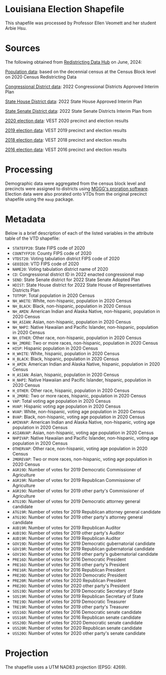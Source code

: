 # Louisiana Election Shapefile

This shapefile was processed by Professor Ellen Veomett and her student Arbie Hsu.

# **Sources**

The following obtained from [Redistricting Data Hub](https://redistrictingdatahub.org/) on June, 2024:

[Population data](https://redistrictingdatahub.org/dataset/kentucky-block-pl-94171-2020-by-table/): based on the decennial census at the Census Block level on 2020 Census Redistricting Data

[Congressional District data](https://redistrictingdatahub.org/dataset/2022-louisiana-congressional-districts-approved-plan/): 2022 Congressional Districts Approved Interim Plan

[State House District data](https://redistrictingdatahub.org/dataset/2022-louisiana-state-house-of-representatives-approved-plan/): 2022 State House Approved Interim Plan

[State Senate District data](https://redistrictingdatahub.org/dataset/2022-louisiana-state-senate-approved-plan/): 2022 State Senate Districts Interim Plan from

[2020 election data](https://redistrictingdatahub.org/dataset/vest-2020-louisiana-precinct-and-election-results/): VEST 2020 precinct and election results

[2019 election data](https://redistrictingdatahub.org/dataset/vest-2019-louisiana-precinct-boundaries-and-election-results-shapefile/): VEST 2019 precinct and election results

[2018 election data](https://redistrictingdatahub.org/dataset/vest-2016-georgia-precinct-and-election-results/): VEST 2018 precinct and election results

[2016 election data](https://redistrictingdatahub.org/dataset/vest-2016-louisiana-precinct-and-election-results/): VEST 2016 precinct and election results

# **Processing**

Demographic data were aggregated from the census block level and precincts were assigned to districts using [MGGG's proration software](https://github.com/mggg/maup). Election data were also prorated onto VTDs from the original precinct shapefile using the `maup` package.

# **Metadata**

Below is a brief description of each of the listed variables in the attribute table of the VTD shapefile:

- `STATEFP20`: State FIPS code of 2020
- `COUNTYFP20`: County FIPS code of 2020
- `VTDST20`: Voting tabulation district FIPS code of 2020
- `GEOID20`: VTD FIPS code of 2020
- `NAME20`: Voting tabulation district name of 2020
- `CD`: Congressional district ID in 2022 enacted congressional map
- `SEND`: State Senate district for 2022 State Senate Adopted Plan
- `HDIST`: State House district for 2022 State House of Representatives Districts Plan
- `TOTPOP`: Total population in 2020 Census
- `NH_WHITE`: White, non-hispanic, population in 2020 Census
- `NH_BLACK`: Black, non-hispanic, population in 2020 Census
- `NH_AMIN`: American Indian and Alaska Native, non-hispanic, population in 2020 Census
- `NH_ASIAN`: Asian, non-hispanic, population in 2020 Census
- `NH_NHPI`: Native Hawaiian and Pacific Islander, non-hispanic, population in 2020 Census
- `NH_OTHER`: Other race, non-hispanic, population in 2020 Census
- `NH_2MORE`: Two or more races, non-hispanic, population in 2020 Census
- `HISP`: Hispanic population in 2020 Census
- `H_WHITE`: White, hispanic, population in 2020 Census
- `H_BLACK`: Black, hispanic, population in 2020 Census
- `H_AMIN`: American Indian and Alaska Native, hispanic, population in 2020 Census
- `H_ASIAN`: Asian, hispanic, population in 2020 Census
- `H_NHPI`: Native Hawaiian and Pacific Islander, hispanic, population in 2020 Census
- `H_OTHER`: Other race, hispanic, population in 2020 Census
- `H_2MORE`: Two or more races, hispanic, population in 2020 Census
- `VAP`: Total voting age population in 2020 Census
- `HVAP`: Hispanic voting age population in 2020 Census
- `WVAP`: White, non-hispanic, voting age population in 2020 Census
- `BVAP`: Black, non-hispanic, voting age population in 2020 Census
- `AMINVAP`: American Indian and Alaska Native, non-hispanic, voting age population in 2020 Census
- `ASIANVAP`: Asian, non-hispanic, voting age population in 2020 Census
- `NHPIVAP`: Native Hawaiian and Pacific Islander, non-hispanic, voting age population in 2020 Census
- `OTHERVAP`: Other race, non-hispanic, voting age population in 2020 Census
- `2MOREVAP`: Two or more races, non-hispanic, voting age population in 2020 Census
- `AGR19D`:  Number of votes for 2019 Democratic Commissioner of Agriculture
- `AGR19R`:  Number of votes for 2019 Republican Commissioner of Agriculture
- `AGR19O`:  Number of votes for 2019 other party's Commissioner of Agriculture
- `ATG19D`: Number of votes for 2019 Democratic attorney general candidate
- `ATG19R`: Number of votes for 2019 Republican attorney general candidate
- `ATG19O`: Number of votes for 2019 other party's attorney general candidate
- `AUD19R`: Number of votes for 2019 Republican Auditor
- `AUD19O`: Number of votes for 2019 other party's Auditor
- `AUD19R`: Number of votes for 2019 Republican Auditor
- `GOV19D`: Number of votes for 2019 Democratic gubernatorial candidate
- `GOV19R`: Number of votes for 2019 Republican gubernatorial candidate
- `GOV19O`: Number of votes for 2019 other party's gubernatorial candidate
- `PRE16D`: Number of votes for 2016 Democratic President
- `PRE16O`: Number of votes for 2016 other party's President
- `PRE16R`: Number of votes for 2016 Republican President
- `PRE20D`: Number of votes for 2020 Democratic President
- `PRE20R`: Number of votes for 2020 Republican President
- `PRE20O`: Number of votes for 2020 other party's President
- `SOS19D`: Number of votes for 2019 Democratic Secretary of State
- `SOS19R`: Number of votes for 2019 Republican Secretary of State
- `TRE19D`: Number of votes for 2019 Democratic Treasurer
- `TRE19R`: Number of votes for 2019 other party's Treasurer
- `USS16D`: Number of votes for 2016 Democratic senate candidate
- `USS16R`: Number of votes for 2016 Republican senate candidate
- `USS20D`: Number of votes for 2020 Democratic senate candidate
- `USS20R`: Number of votes for 2020 Republican senate candidate
- `USS20O`: Number of votes for 2020 other party's senate candidate

# **Projection**

The shapefile uses a UTM NAD83 projection (EPSG: 4269).